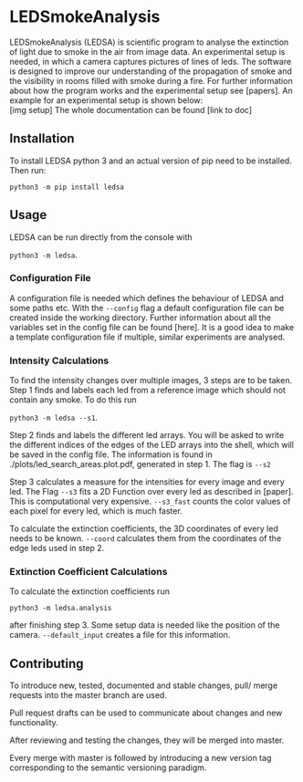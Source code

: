 # LEDSmokeAnalysis

LEDSmokeAnalysis (LEDSA) is scientific program to analyse the extinction of light due to smoke in the air from image data. An experimental setup is needed, in which a camera captures pictures of lines of leds. The software is designed to improve our understanding of the propagation of smoke and the visibility in rooms filled with smoke during a fire. For further information about how the program works and the experimental setup see [papers]. An example for an experimental setup is shown below:\
[img setup]
The whole documentation can be found [link to doc]

## Installation

To install LEDSA python 3 and an actual version of pip need to be installed.
Then run: 

`python3 -m pip install ledsa`

## Usage

LEDSA can be run directly from the console with

`python3 -m ledsa`.

### Configuration File

A configuration file is needed which defines the behaviour of LEDSA and some paths etc. With the `--config` flag a default configuration file can be created inside the working directory. Further information about all the variables set in the config file can be found [here]. It is a good idea to make a template configuration file if multiple, similar experiments are analysed.

### Intensity Calculations

To find the intensity changes over multiple images, 3 steps are to be taken.\
Step 1 finds and labels each led from a reference image which should not contain any smoke. To do this run

`python3 -m ledsa --s1`.

Step 2 finds and labels the different led arrays. You will be asked to write the different indices of the edges of the LED arrays into the shell, which will be saved in the config file. The information is found in ./plots/led_search_areas.plot.pdf, generated in step 1. The flag is `--s2`

Step 3 calculates a measure for the intensities for every image and every led. The Flag `--s3` fits a 2D Function over every led as described in [paper]. This is computational very expensive. `--s3_fast` counts the color values of each pixel for every led, which is much faster.

To calculate the extinction coefficients, the 3D coordinates of every led needs to be known. `--coord` calculates them from the coordinates of the edge leds used in step 2.

### Extinction Coefficient Calculations

To calculate the extinction coefficients run

`python3 -m ledsa.analysis`

after finishing step 3. Some setup data is needed like the position of the camera. `--default_input` creates a file for this information. 

## Contributing

To introduce new, tested, documented and stable changes, pull/ merge requests into the master branch are used.

Pull request drafts can be used to communicate about changes and new functionality.

After reviewing and testing the changes, they will be merged into master.

Every merge with master is followed by introducing a new version tag corresponding to the semantic versioning paradigm.
